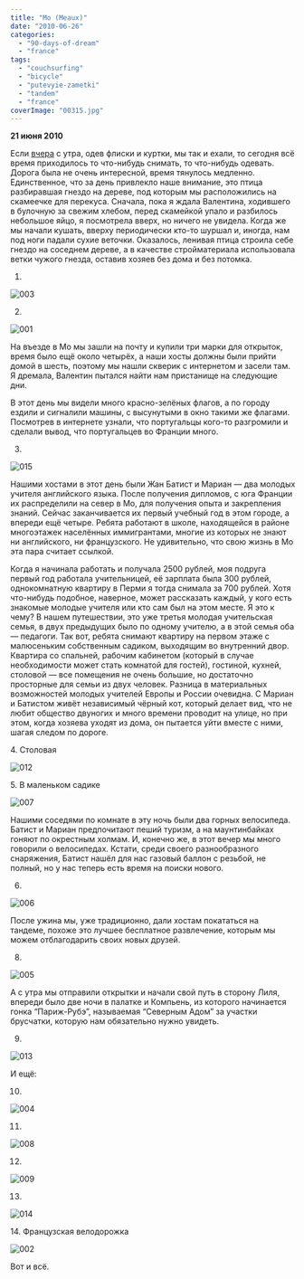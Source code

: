 ```yaml
---
title: "Мо (Meaux)"
date: "2010-06-26"
categories: 
  - "90-days-of-dream"
  - "france"
tags: 
  - "couchsurfing"
  - "bicycle"
  - "putevyie-zametki"
  - "tandem"
  - "france"
coverImage: "00315.jpg"
---
```


**21 июня 2010**

Если [вчера](/v-gostyah-u-prezidenta/) с утра, одев флиски и куртки, мы так и ехали, то сегодня всё время приходилось то что-нибудь снимать, то что-нибудь одевать. Дорога была не очень интересной, время тянулось медленно. Единственное, что за день привлекло наше внимание, это птица разбиравшая гнездо на дереве, под которым мы расположились на скамеечке для перекуса. Сначала, пока я ждала Валентина, ходившего в булочную за свежим хлебом, перед скамейкой упало и разбилось небольшое яйцо, я посмотрела вверх, но ничего не увидела. Когда же мы начали кушать, вверху периодически кто-то шуршал и, иногда, нам под ноги падали сухие веточки. Оказалось, ленивая птица строила себе гнездо на соседнем дереве, а в качестве стройматериала использовала ветки чужого гнезда, оставив хозяев без дома и без потомка.

1.

![003](00315.jpg "003")

2.

![001](00117.jpg "001")

На въезде в Мо мы зашли на почту и купили три марки для открыток, время было ещё около четырёх, а наши хосты должны были прийти домой в шесть, поэтому мы нашли скверик с интернетом и засели там. Я дремала, Валентин пытался найти нам пристанище на следующие дни.

В этот день мы видели много красно-зелёных флагов, а по городу ездили и сигналили машины, с высунутыми в окно такими же флагами. Посмотрев в интернете узнали, что португальцы кого-то разгромили и сделали вывод, что португальцев во Франции много.

3.

![015](01515.jpg "015")

Нашими хостами в этот день были Жан Батист и Мариан — два молодых учителя английского языка. После получения дипломов, с юга Франции их распределили на север в Мо, для получения опыта и закрепления знаний. Сейчас заканчивается их первый учебный год в этом городе, а впереди ещё четыре. Ребята работают в школе, находящейся в районе многоэтажек населённых иммигрантами, многие из которых не знают ни английского, ни французского. Не удивительно, что свою жизнь в Мо эта пара считает ссылкой.

Когда я начинала работать и получала 2500 рублей, моя подруга первый год работала учительницей, её зарплата была 300 рублей, однокомнатную квартиру в Перми я тогда снимала за 700 рублей. Хотя что-нибудь подобное, наверное, может рассказать каждый, у кого есть знакомые молодые учителя или кто сам был на этом месте. Я это к чему? В нашем путешествии, это уже третья молодая учительская семья, в двух предыдущих было по одному учителю, а в этой семья оба — педагоги. Так вот, ребята снимают квартиру на первом этаже с малюсеньким собственным садиком, выходящим во внутренний двор. Квартира со спальней, рабочим кабинетом (который в случае необходимости может стать комнатой для гостей), гостиной, кухней, столовой — все помещения не очень большие, но достаточно просторные для семьи из двух человек. Разница в материальных возможностей молодых учителей Европы и России очевидна. С Мариан и Батистом живёт независимый чёрный кот, который делает вид, что не любит общество двуногих и много времени проводит на улице, но при этом, когда хозяева уходят из дома, он пытается уйти вместе с ними, шагая следом по дороге.

4\. Столовая

![012](01215.jpg "012")

5\. В маленьком садике

![007](00715.jpg "007")

Нашими соседями по комнате в эту ночь были два горных велосипеда. Батист и Мариан предпочитают пеший туризм, а на маунтинбайках гоняют по окрестным холмам. И, конечно же, в этот вечер мы много говорили о велосипедах. Кстати, среди своего разнообразного снаряжения, Батист нашёл для нас газовый баллон с резьбой, не полный, но у нас теперь есть время на поиски нового.

6.

![006](00615.jpg "006")

После ужина мы, уже традиционно, дали хостам покататься на тандеме, похоже это лучшее бесплатное развлечение, которым мы можем отблагодарить своих новых друзей.

8.

![005](00515.jpg "005")

А с утра мы отправили открытки и начали свой путь в сторону Лиля, впереди было две ночи в палатке и Компьень, из которого начинается гонка “Париж-Рубэ”, называемая “Северным Адом” за участки брусчатки, которую нам обязательно нужно увидеть.

9.

![013](01317.jpg "013")

И ещё:

10.

![004](00415.jpg "004")

11.

![008](00815.jpg "008")

12.

![009](00915.jpg "009")

13.

![014](01414.jpg "014")

14\. Французская велодорожка

![002](00216.jpg "002")

Вот и всё.
